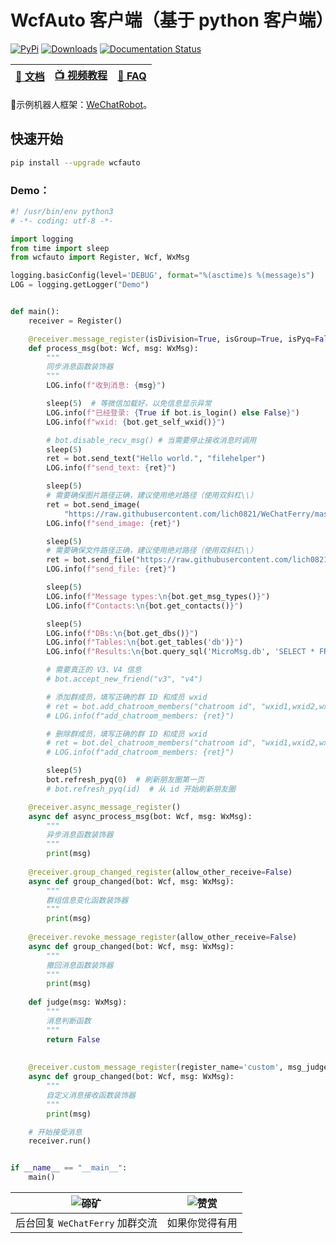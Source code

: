 # WcfAuto 客户端（基于 python 客户端）
[![PyPi](https://img.shields.io/pypi/v/wcferry.svg)](https://pypi.python.org/pypi/wcferry) [![Downloads](https://static.pepy.tech/badge/wcferry)](https://pypi.python.org/pypi/wcferry) [![Documentation Status](https://readthedocs.org/projects/wechatferry/badge/?version=latest)](https://wechatferry.readthedocs.io/zh/latest/?badge=latest)

|[📖 文档](https://wechatferry.readthedocs.io/)|[📺 视频教程](https://mp.weixin.qq.com/s/APdjGyZ2hllXxyG_sNCfXQ)|[🙋 FAQ](https://mp.weixin.qq.com/s/vAGpn1C9stI8Xzt1hUJhLA)|
|:-:|:-:|:-:|

🤖示例机器人框架：[WeChatRobot](https://github.com/lich0821/WeChatRobot)。

## 快速开始
```sh
pip install --upgrade wcfauto
```

### Demo：
```py
#! /usr/bin/env python3
# -*- coding: utf-8 -*-

import logging
from time import sleep
from wcfauto import Register, Wcf, WxMsg

logging.basicConfig(level='DEBUG', format="%(asctime)s %(message)s")
LOG = logging.getLogger("Demo")


def main():
    receiver = Register()

    @receiver.message_register(isDivision=True, isGroup=True, isPyq=False)
    def process_msg(bot: Wcf, msg: WxMsg):
        """
        同步消息函数装饰器
        """
        LOG.info(f"收到消息: {msg}")

        sleep(5)  # 等微信加载好，以免信息显示异常
        LOG.info(f"已经登录: {True if bot.is_login() else False}")
        LOG.info(f"wxid: {bot.get_self_wxid()}")

        # bot.disable_recv_msg() # 当需要停止接收消息时调用
        sleep(5)
        ret = bot.send_text("Hello world.", "filehelper")
        LOG.info(f"send_text: {ret}")

        sleep(5)
        # 需要确保图片路径正确，建议使用绝对路径（使用双斜杠\\）
        ret = bot.send_image(
            "https://raw.githubusercontent.com/lich0821/WeChatFerry/master/assets/QR.jpeg", "filehelper")
        LOG.info(f"send_image: {ret}")

        sleep(5)
        # 需要确保文件路径正确，建议使用绝对路径（使用双斜杠\\）
        ret = bot.send_file("https://raw.githubusercontent.com/lich0821/WeChatFerry/master/README.MD", "filehelper")
        LOG.info(f"send_file: {ret}")

        sleep(5)
        LOG.info(f"Message types:\n{bot.get_msg_types()}")
        LOG.info(f"Contacts:\n{bot.get_contacts()}")

        sleep(5)
        LOG.info(f"DBs:\n{bot.get_dbs()}")
        LOG.info(f"Tables:\n{bot.get_tables('db')}")
        LOG.info(f"Results:\n{bot.query_sql('MicroMsg.db', 'SELECT * FROM Contact LIMIT 1;')}")

        # 需要真正的 V3、V4 信息
        # bot.accept_new_friend("v3", "v4")

        # 添加群成员，填写正确的群 ID 和成员 wxid
        # ret = bot.add_chatroom_members("chatroom id", "wxid1,wxid2,wxid3,...")
        # LOG.info(f"add_chatroom_members: {ret}")

        # 删除群成员，填写正确的群 ID 和成员 wxid
        # ret = bot.del_chatroom_members("chatroom id", "wxid1,wxid2,wxid3,...")
        # LOG.info(f"add_chatroom_members: {ret}")

        sleep(5)
        bot.refresh_pyq(0)  # 刷新朋友圈第一页
        # bot.refresh_pyq(id)  # 从 id 开始刷新朋友圈

    @receiver.async_message_register()
    async def async_process_msg(bot: Wcf, msg: WxMsg):
        """
        异步消息函数装饰器
        """
        print(msg)
    
    @receiver.group_changed_register(allow_other_receive=False)
    async def group_changed(bot: Wcf, msg: WxMsg):
        """
        群组信息变化函数装饰器
        """
        print(msg)
        
    @receiver.revoke_message_register(allow_other_receive=False)
    async def group_changed(bot: Wcf, msg: WxMsg):
        """
        撤回消息函数装饰器
        """
        print(msg)
    
    def judge(msg: WxMsg):
        """
        消息判断函数
        """
        return False
    
    
    @receiver.custom_message_register(register_name='custom', msg_judge_func=judge, allow_other_receive=False)
    async def group_changed(bot: Wcf, msg: WxMsg):
        """
        自定义消息接收函数装饰器
        """
        print(msg)

    # 开始接受消息
    receiver.run()


if __name__ == "__main__":
    main()


```

|![碲矿](https://raw.githubusercontent.com/lich0821/WeChatFerry/master/assets/TEQuant.jpg)|![赞赏](https://raw.githubusercontent.com/lich0821/WeChatFerry/master/assets/QR.jpeg)|
|:-:|:-:|
|后台回复 `WeChatFerry` 加群交流|如果你觉得有用|

